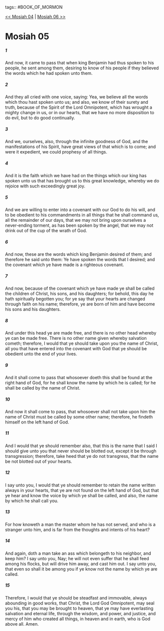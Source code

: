 tags:: #BOOK_OF_MORMON

[<< Mosiah 04](BOOK_OF_MORMON/08_Mosiah/Mosiah_04.md) | [Mosiah 06 >>](BOOK_OF_MORMON/08_Mosiah/Mosiah_06.md)

# Mosiah 05

##### 1

And now, it came to pass that when king Benjamin had thus spoken to his people, he sent among them, desiring to know of his people if they believed the words which he had spoken unto them.

##### 2

And they all cried with one voice, saying: Yea, we believe all the words which thou hast spoken unto us; and also, we know of their surety and truth, because of the Spirit of the Lord Omnipotent, which has wrought a mighty change in us, or in our hearts, that we have no more disposition to do evil, but to do good continually.

##### 3

And we, ourselves, also, through the infinite goodness of God, and the manifestations of his Spirit, have great views of that which is to come; and were it expedient, we could prophesy of all things.

##### 4

And it is the faith which we have had on the things which our king has spoken unto us that has brought us to this great knowledge, whereby we do rejoice with such exceedingly great joy.

##### 5

And we are willing to enter into a covenant with our God to do his will, and to be obedient to his commandments in all things that he shall command us, all the remainder of our days, that we may not bring upon ourselves a never-ending torment, as has been spoken by the angel, that we may not drink out of the cup of the wrath of God.

##### 6

And now, these are the words which king Benjamin desired of them; and therefore he said unto them: Ye have spoken the words that I desired; and the covenant which ye have made is a righteous covenant.

##### 7

And now, because of the covenant which ye have made ye shall be called the children of Christ, his sons, and his daughters; for behold, this day he hath spiritually begotten you; for ye say that your hearts are changed through faith on his name; therefore, ye are born of him and have become his sons and his daughters.

##### 8

And under this head ye are made free, and there is no other head whereby ye can be made free. There is no other name given whereby salvation cometh; therefore, I would that ye should take upon you the name of Christ, all you that have entered into the covenant with God that ye should be obedient unto the end of your lives.

##### 9

And it shall come to pass that whosoever doeth this shall be found at the right hand of God, for he shall know the name by which he is called; for he shall be called by the name of Christ.

##### 10

And now it shall come to pass, that whosoever shall not take upon him the name of Christ must be called by some other name; therefore, he findeth himself on the left hand of God.

##### 11

And I would that ye should remember also, that this is the name that I said I should give unto you that never should be blotted out, except it be through transgression; therefore, take heed that ye do not transgress, that the name be not blotted out of your hearts.

##### 12

I say unto you, I would that ye should remember to retain the name written always in your hearts, that ye are not found on the left hand of God, but that ye hear and know the voice by which ye shall be called, and also, the name by which he shall call you.

##### 13

For how knoweth a man the master whom he has not served, and who is a stranger unto him, and is far from the thoughts and intents of his heart?

##### 14

And again, doth a man take an ass which belongeth to his neighbor, and keep him? I say unto you, Nay; he will not even suffer that he shall feed among his flocks, but will drive him away, and cast him out. I say unto you, that even so shall it be among you if ye know not the name by which ye are called.

##### 15

Therefore, I would that ye should be steadfast and immovable, always abounding in good works, that Christ, the Lord God Omnipotent, may seal you his, that you may be brought to heaven, that ye may have everlasting salvation and eternal life, through the wisdom, and power, and justice, and mercy of him who created all things, in heaven and in earth, who is God above all. Amen.
